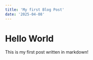 ```yaml
---
title: 'My first Blog Post'
date: '2025-04-08'
---
```


# Hello World

This is my first post written in markdown!
